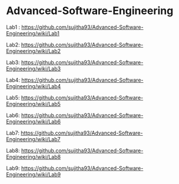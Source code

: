 # Advanced-Software-Engineering

Lab1 : https://github.com/sujitha93/Advanced-Software-Engineering/wiki/Lab1

Lab2: https://github.com/sujitha93/Advanced-Software-Engineering/wiki/Lab2

Lab3: https://github.com/sujitha93/Advanced-Software-Engineering/wiki/Lab3

Lab4: https://github.com/sujitha93/Advanced-Software-Engineering/wiki/Lab4

Lab5: https://github.com/sujitha93/Advanced-Software-Engineering/wiki/Lab5

Lab6: https://github.com/sujitha93/Advanced-Software-Engineering/wiki/Lab6

Lab7: https://github.com/sujitha93/Advanced-Software-Engineering/wiki/Lab7

Lab8: https://github.com/sujitha93/Advanced-Software-Engineering/wiki/Lab8

Lab9: https://github.com/sujitha93/Advanced-Software-Engineering/wiki/Lab9

